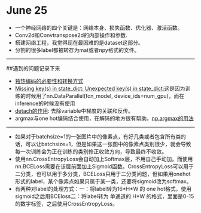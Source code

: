 # June 25

- 一个神经网络的四个关键是：网络本身、损失函数、优化器、激活函数。
- Conv2d和Convtranspose2d的内部操作和参数.
- 搭建网络工程，我觉得现在最困难的是dataset这部分。
- 分割的很多label都被转存为mat或者npy格式的文件。

---------------
##遇到的问题记录下来
- [独热编码的必要性和转换方式](https://blog.csdn.net/weixin_42587745/article/details/82831172)
- [Missing key(s) in state_dict: Unexpected key(s) in state_dict:](https://blog.csdn.net/kaixinjiuxing666/article/details/85115077)这是因为训练的时候用了nn.DataParallel(fcn_model, device_ids=num_gpu)，而在inference的时候没有使用
- [detach的作用](https://blog.csdn.net/z_lbj/article/details/79604104):	去除variable中梯度的关联和反传。
- argmax与one hot编码结合使用，在解码的地方很有帮助。[np.argmax的用法](https://www.cnblogs.com/touch-skyer/p/8509217.html)

---------
- 如果对于batchsize=1的一张图片中的像素点，有好几类或者包含所有类的话，可以让batchsize=1，但是如果这一张图中的像素点类别很少，就会导致每一次训练会为正在训练的类别修正收敛方向，导致最终不收敛。
- 使用nn.CrossEntropyLoss会自动加上Softmax层，不用自己手动加。而使用nn.BCELoss需要在该层前面加上Sigmoid函数。CrossEntropyLoss可以用于二分类，也可以用于多分类，BCELoss只用于二分类问题，但如果用onehot形式的label，某个像素点如果只属于某一类，还要将sigmoid改为softmax。
- 有两种对label的处理方式：一：将label转为16\*H\*W 的 one hot格式，使用sigmoid之后用BCEloss二：将label转为 单通道的 H\*W 的格式，里面是0-15的数字标签，之后使用CrossEntropyLoss。